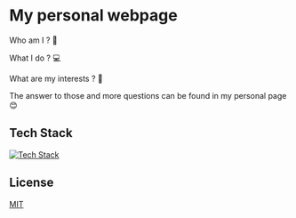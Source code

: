 # My personal webpage

Who am I ? 🤔

What I do ? 💻

What are my interests ? 🏃

The answer to those and more questions can be found in my personal page 😊

## Tech Stack

[![Tech Stack](https://skillicons.dev/icons?i=js,html,css,bootstrap)](https://skillicons.dev)

## License

[MIT](https://choosealicense.com/licenses/mit/)




